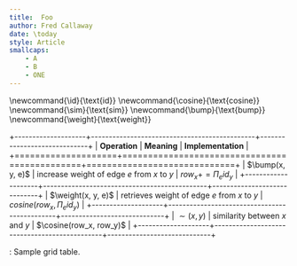 ```yaml
---
title:  Foo
author: Fred Callaway
date: \today
style: Article
smallcaps:
    - A
    - B
    - ONE
---
```


\newcommand{\id}{\text{id}}
\newcommand{\cosine}{\text{cosine}}
\newcommand{\sim}{\text{sim}}
\newcommand{\bump}{\text{bump}}
\newcommand{\weight}{\text{weight}}



+--------------------+----------------------------------------------+-----------------------------+
|   __Operation__    |                 __Meaning__                  |      __Implementation__     |
+====================+==============================================+=============================+
| $\bump(x, y, e)$   | increase weight of edge $e$ from $x$ to $y$  | $row_x += \Pi_e id_y$       |
+--------------------+----------------------------------------------+-----------------------------+
| $\weight(x, y, e)$ | retrieves weight of edge $e$ from $x$ to $y$ | $cosine(row_x, \Pi_e id_y)$ |
+--------------------+----------------------------------------------+-----------------------------+
| $\sim(x, y)$       | similarity between $x$ and $y$               | $\cosine(row_x, row_y)$     |
+--------------------+----------------------------------------------+-----------------------------+

: Sample grid table.


